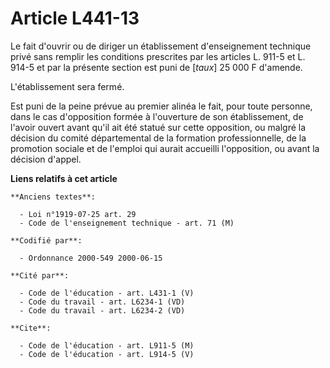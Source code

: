 # Article L441-13

Le fait d'ouvrir ou de diriger un établissement d'enseignement technique privé sans remplir les conditions prescrites par les
articles L. 911-5 et L. 914-5 et par la présente section est puni de [*taux*] 25 000 F d'amende.

L'établissement sera fermé.

Est puni de la peine prévue au premier alinéa le fait, pour toute personne, dans le cas d'opposition formée à l'ouverture de
son établissement, de l'avoir ouvert avant qu'il ait été statué sur cette opposition, ou malgré la décision du comité
départemental de la formation professionnelle, de la promotion sociale et de l'emploi qui aurait accueilli l'opposition, ou
avant la décision d'appel.

**Liens relatifs à cet article**

	**Anciens textes**:

	  - Loi n°1919-07-25 art. 29
	  - Code de l'enseignement technique - art. 71 (M)

	**Codifié par**:

	  - Ordonnance 2000-549 2000-06-15

	**Cité par**:

	  - Code de l'éducation - art. L431-1 (V)
	  - Code du travail - art. L6234-1 (VD)
	  - Code du travail - art. L6234-2 (VD)

	**Cite**:

	  - Code de l'éducation - art. L911-5 (M)
	  - Code de l'éducation - art. L914-5 (V)
